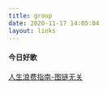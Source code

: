 ```yaml
---
title: group
date: 2020-11-17 14:05:04
layout: links
---
```


#### 今日好歌
[人生浪费指南-图链无关](https://music.163.com/song?id=1438531668&userid=117530754)


